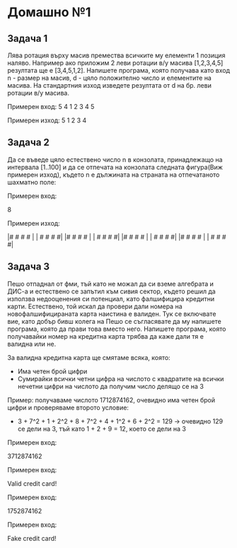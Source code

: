# Домашно №1

## Задача 1


Лява ротация върху масив премества всичките му елементи 1 позиция наляво. Например ако приложим 2 леви ротации в/у масива [1,2,3,4,5] резултата ще е [3,4,5,1,2]. Напишете програмa, която получава като вход n - размер на масив, d - цяло положително число и елементите на масива.
На стандартния изход изведете резултата от d на бр. леви ротации в/у масива.

Примерен вход:
5 4
1 2 3 4 5

Примерен изход:
5 1 2 3 4

## Задача 2

Да се въведе цяло естествено число n в конзолата, принадлежащо на интервала [1..100] и да се отпечата на конзолата следната фигура(Виж примерен изход), където n е дължината на страната на отпечатаното шахматно поле:

Примерен вход:

8

Примерен изход:

|# # # # |
| # # # #|
|# # # # |
| # # # #|
|# # # # |
| # # # #|
|# # # # |
| # # # #|


## Задача 3

Пешо отпаднал от фми, тъй като не можал да си вземе алгебрата и ДИС-а и естествено се запътил към сивия сектор, където решил да използва недооценения си потенциал, като фалшифицира кредитни карти. Естествено, той искал да провери дали номера на новофалшифицираната карта наистина е валиден. Тук се включвате вие, като добър бивш колега на Пешо се съгласявате да му напишете програма, която да прави това вместо него. Напишете програма, която получавайки номер на кредитна карта трябва да каже дали тя е валидна или не.

За валидна кредитна карта ще смятаме всяка, която:

* Има четен брой цифри
* Сумирайки всички четни цифра на числото с квадратите на всички нечетни цифри на числото да получим число делящо се на 3

Пример: получаваме числото 1712874162, очевидно има четен брой цифри и проверяваме второто условие:

* 3 + 7^2 + 1 + 2^2 + 8 + 7^2 + 4 + 1^2 + 6 + 2^2 = 129 -> очевидно 129 се дели на 3, тъй като 1 + 2 + 9 = 12, което се дели на 3

Примерен вход:

3712874162

Примерен вход:

Valid credit card!


Примерен вход:

1752874162

Примерен вход:

Fake credit card!
